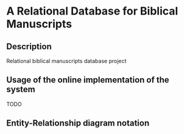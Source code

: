# A Relational Database for Biblical Manuscripts

## Description

Relational biblical manuscripts database project


## Usage of the online implementation of the system

TODO


## Entity-Relationship diagram notation
